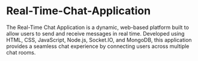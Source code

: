 # Real-Time-Chat-Application
The Real-Time Chat Application is a dynamic, web-based platform built to allow users to send and receive messages in real time. Developed using HTML, CSS, JavaScript, Node.js, Socket.IO, and MongoDB, this application provides a seamless chat experience by connecting users across multiple chat rooms.
